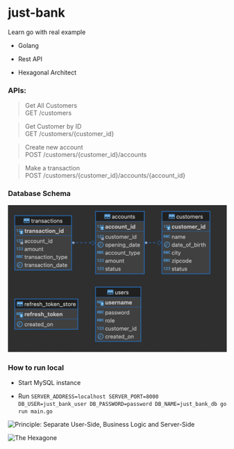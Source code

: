 # just-bank

Learn go with real example

- Golang

- Rest API

- Hexagonal Architect

### APIs:

> Get All Customers      
GET  /customers


> Get Customer by ID    
GET  /customers/{customer_id}

> Create new account    
POST /customers/{customer_id}/accounts

> Make a transaction     
POST /customers/{customer_id}/accounts/{account_id}

### Database Schema

![EPR Just Bank](./just-bank-db.png)
### How to run local


- Start MySQL instance

- Run `SERVER_ADDRESS=localhost SERVER_PORT=8000 DB_USER=just_bank_user DB_PASSWORD=password DB_NAME=just_bank_db go run main.go`

![Principle: Separate User-Side, Business Logic and Server-Side](https://blog.octo.com/wp-content/uploads/2020/06/archi_hexa_en_00.png)

![The Hexagone](https://blog.octo.com/wp-content/uploads/2020/06/archi_hexa_en_06.png)